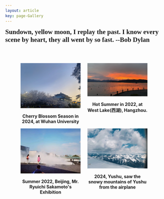 ```yaml
---
layout: article
key: page-Gallery
---
```


<style>
  .roman-font {
    font-family: 'Times New Roman', Times, serif;
    font-size: 1.5em; /* Adjust the font size as needed */
    font-weight: bold;
  }
</style>
<div class="roman-font">
  Sundown, yellow moon, I replay the past. 
  I know every scene by heart, they all went by so fast. --Bob Dylan
</div>

<br><br>

<div style="width: 85%; margin: 0 auto; text-align: center;">
  <div style="display: flex; justify-content: space-around;">
    <div style="width: 45%;">
      <img src="https://raw.githubusercontent.com/Pengyu-gis/Pengyu-gis.github.io/master/assets/images/%E6%AD%A6%E5%A4%A7.jpg" alt="Cherry Blossom Season in 2024, at Wuhan University" style="width: 100%;" />
      <p><strong>Cherry Blossom Season in 2024, at Wuhan University</strong></p>
    </div>
    <div style="width: 45%;">
      <img src="https://raw.githubusercontent.com/Pengyu-gis/Pengyu-gis.github.io/master/assets/images/%E8%A5%BF%E6%B9%96.jpg" alt="Hot Summer in 2022, at West Lake(西湖), Hangzhou." style="width: 100%;" />
      <p><strong>Hot Summer in 2022, at West Lake(西湖), Hangzhou.</strong></p>
    </div>
  </div>
</div>

<div style="width: 85%; margin: 0 auto; text-align: center;">
  <div style="display: flex; justify-content: space-around;">
    <div style="width: 45%;">
      <img src="https://github.com/Pengyu-gis/Pengyu-gis.github.io/blob/master/assets/images/sakamoto.jpg?raw=true" alt="Summer 2022, Beijing, Mr. Ryuichi Sakamoto's Exhibition" style="width: 100%;" />
      <p><strong>Summer 2022, Beijing, Mr. Ryuichi Sakamoto's Exhibition</strong></p>
    </div>
    <div style="width: 45%;">
      <img src="https://github.com/Pengyu-gis/Pengyu-gis.github.io/blob/master/assets/images/yushu.jpeg?raw=true" alt="" style="width: 100%;" />
      <p><strong>2024, Yushu, saw the snowy mountains of Yushu from the airplane</strong></p>
    </div>
    <!-- 如果有更多图片，可以继续添加类似的代码块 -->
  </div>
</div>
